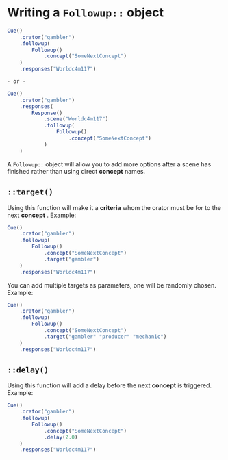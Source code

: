 # Writing a `Followup::` object

```javascript
Cue()
    .orator("gambler")
    .followup(
        Followup()
            .concept("SomeNextConcept")
    )
    .responses("Worldc4m117")

- or -

Cue()
    .orator("gambler")
    .responses(
        Response()
            .scene("Worldc4m117")
            .followup(
                Followup()
                    .concept("SomeNextConcept")
            )
    )
```

A `Followup::` object will allow you to add more options after a scene has finished rather than using direct **concept** names.

## **`::target()`**

Using this function will make it a **criteria** whom the orator must be for to the next **concept** . Example:

```javascript
Cue()
    .orator("gambler")
    .followup(
        Followup()
            .concept("SomeNextConcept")
            .target("gambler")
    )
    .responses("Worldc4m117")
```

You can add multiple targets as parameters, one will be randomly chosen. Example:

```javascript
Cue()
    .orator("gambler")
    .followup(
        Followup()
            .concept("SomeNextConcept")
            .target("gambler" "producer" "mechanic")
    )
    .responses("Worldc4m117")
```

## **`::delay()`**

Using this function will add a delay before the next **concept** is triggered. Example:

```javascript
Cue()
    .orator("gambler")
    .followup(
        Followup()
            .concept("SomeNextConcept")
            .delay(2.0)
    )
    .responses("Worldc4m117")
```
